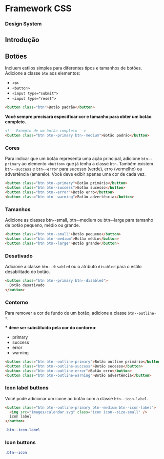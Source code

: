 # Framework CSS

### Design System

## Introdução

## Botões

Incluem estilos simples para diferentes tipos e tamanhos de botões. Adicione a classe `btn` aos elementos:

- `<a>`
- `<button>`
- `<input type="submit">`
- `<input type="reset">`

```html
<button class="btn">Botão padrão</button>
```

**Você sempre precisará especificar cor e tamanho para obter um botão completo.**

```html
<!-- Exemplo de um botão completo -->
<button class="btn btn--primary btn--medium">Botão padrão</button>
```

### Cores

Para indicar que um botão representa uma ação principal, adicione `btn--primary` ao elemento `<button>` que já tenha a classe `btn`. Também existem `btn--success` e `btn--error` para sucesso (verde), erro (vermelho) ou advertência (amarelo). Você deve exibir apenas uma cor de cada vez.

```html
<button class="btn btn--primary">Botão primário</button>
<button class="btn btn--success">Botão sucesso</button>
<button class="btn btn--error">Botão erro</button>
<button class="btn btn--warning">Botão advertência</button>
```

### Tamanhos

Adicione as classes btn--small, btn--medium ou btn--large para tamanho de botão pequeno, médio ou grande.

```html
<button class="btn btn--small">Botão pequeno</button>
<button class="btn btn--medium">Botão médio</button>
<button class="btn btn--large">Botão grande</button>
```

### Desativado

Adicione a classe `btn--disabled` ou o atributo `disabled` para o estilo desabilitado do botão.

```html
<button class="btn btn--primary btn--disabled">
  Botão desativado
</button>
```

### Contorno

Para remover a cor de fundo de um botão, adicione a classe `btn--outline-*`.

**\* deve ser substituido pela cor do contorno**:

- primary
- success
- error
- warning

```html
<button class="btn btn--outline-primary">Botão outline primário</button>
<button class="btn btn--outline-success">Botão secesso</button>
<button class="btn btn--outline-error">Botão erro</button>
<button class="btn btn--outline-warning">Botão advertência</button>
```

### Icon label buttons

Você pode adicionar um ícone ao botão com a classe `btn--icon-label`.

```html
<button class="btn btn--outline-primary btn--medium btn--icon-label">
  <img src="images/calendar.svg" class="icon icon--size-small" />
  icon label
</button>
```

```css
.btn--icon-label
```

### Icon buttons

```css
.btn--icon
```
